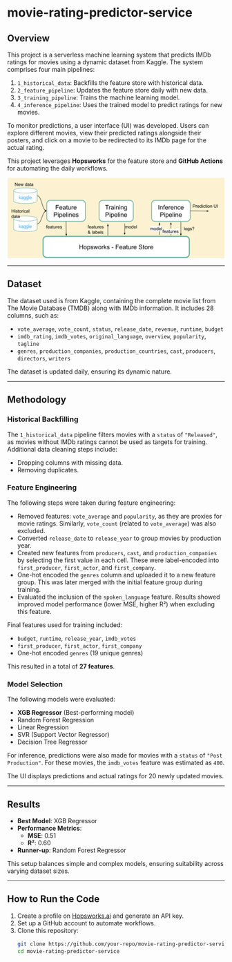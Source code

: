 # movie-rating-predictor-service

## Overview

This project is a serverless machine learning system that predicts IMDb ratings for movies using a dynamic dataset from Kaggle. The system comprises four main pipelines:

1. `1_historical_data`: Backfills the feature store with historical data.
2. `2_feature_pipeline`: Updates the feature store daily with new data.
3. `3_training_pipeline`: Trains the machine learning model.
4. `4_inference_pipeline`: Uses the trained model to predict ratings for new movies.

To monitor predictions, a user interface (UI) was developed. Users can explore different movies, view their predicted ratings alongside their posters, and click on a movie to be redirected to its IMDb page for the actual rating.

This project leverages **Hopsworks** for the feature store and **GitHub Actions** for automating the daily workflows.

![image](imgs/img1.png)

---

## Dataset

The dataset used is from Kaggle, containing the complete movie list from The Movie Database (TMDB) along with IMDb information. It includes 28 columns, such as:

- `vote_average`, `vote_count`, `status`, `release_date`, `revenue`, `runtime`, `budget`
- `imdb_rating`, `imdb_votes`, `original_language`, `overview`, `popularity`, `tagline`
- `genres`, `production_companies`, `production_countries`, `cast`, `producers`, `directors`, `writers`

The dataset is updated daily, ensuring its dynamic nature.

---

## Methodology

### Historical Backfilling

The `1_historical_data` pipeline filters movies with a `status` of `"Released"`, as movies without IMDb ratings cannot be used as targets for training. Additional data cleaning steps include:

- Dropping columns with missing data.
- Removing duplicates.

### Feature Engineering

The following steps were taken during feature engineering:

- Removed features: `vote_average` and `popularity`, as they are proxies for movie ratings. Similarly, `vote_count` (related to `vote_average`) was also excluded.
- Converted `release_date` to `release_year` to group movies by production year.
- Created new features from `producers`, `cast`, and `production_companies` by selecting the first value in each cell. These were label-encoded into `first_producer`, `first_actor`, and `first_company`.
- One-hot encoded the `genres` column and uploaded it to a new feature group. This was later merged with the initial feature group during training.
- Evaluated the inclusion of the `spoken_language` feature. Results showed improved model performance (lower MSE, higher R²) when excluding this feature.

Final features used for training included:

- `budget`, `runtime`, `release_year`, `imdb_votes`
- `first_producer`, `first_actor`, `first_company`
- One-hot encoded `genres` (19 unique genres)

This resulted in a total of **27 features**.

### Model Selection

The following models were evaluated:

- **XGB Regressor** (Best-performing model)
- Random Forest Regression
- Linear Regression
- SVR (Support Vector Regressor)
- Decision Tree Regressor

For inference, predictions were also made for movies with a `status` of `"Post Production"`. For these movies, the `imdb_votes` feature was estimated as `400`.

The UI displays predictions and actual ratings for 20 newly updated movies.

---

## Results

- **Best Model**: XGB Regressor
- **Performance Metrics**:
  - **MSE**: 0.51
  - **R²**: 0.60
- **Runner-up**: Random Forest Regressor

This setup balances simple and complex models, ensuring suitability across varying dataset sizes.

---

## How to Run the Code

1. Create a profile on [Hopsworks.ai](https://www.hopsworks.ai/) and generate an API key.
2. Set up a GitHub account to automate workflows.
3. Clone this repository:
   ```bash
   git clone https://github.com/your-repo/movie-rating-predictor-service.git
   cd movie-rating-predictor-service
